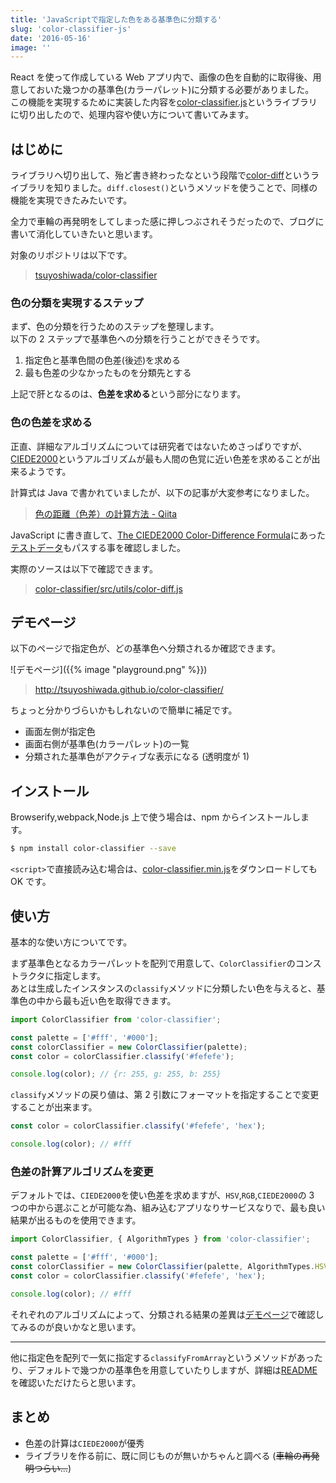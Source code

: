 ```yaml
---
title: 'JavaScriptで指定した色をある基準色に分類する'
slug: 'color-classifier-js'
date: '2016-05-16'
image: ''
---
```


React を使って作成している Web アプリ内で、画像の色を自動的に取得後、用意しておいた幾つかの基準色(カラーパレット)に分類する必要がありました。  
この機能を実現するために実装した内容を[color-classifier.js](https://github.com/tsuyoshiwada/color-classifier)というライブラリに切り出したので、処理内容や使い方について書いてみます。

## はじめに

ライブラリへ切り出して、殆ど書き終わったなという段階で[color-diff](https://github.com/markusn/color-diff)というライブラリを知りました。`diff.closest()`というメソッドを使うことで、同様の機能を実現できたみたいです。

全力で車輪の再発明をしてしまった感に押しつぶされそうだったので、ブログに書いて消化していきたいと思います。

対象のリポジトリは以下です。

> [tsuyoshiwada/color-classifier](https://github.com/tsuyoshiwada/color-classifier)

### 色の分類を実現するステップ

まず、色の分類を行うためのステップを整理します。  
以下の 2 ステップで基準色への分類を行うことができそうです。

1. 指定色と基準色間の色差(後述)を求める
2. 最も色差の少なかったものを分類先とする

上記で肝となるのは、**色差を求める**という部分になります。

### 色の色差を求める

正直、詳細なアルゴリズムについては研究者ではないためさっぱりですが、[CIEDE2000](https://en.wikipedia.org/wiki/Color_difference#CIEDE2000)というアルゴリズムが最も人間の色覚に近い色差を求めることが出来るようです。

計算式は Java で書かれていましたが、以下の記事が大変参考になりました。

> [色の距離（色差）の計算方法 - Qiita](http://qiita.com/shinido/items/2904fa1e9a6c78650b93)

JavaScript に書き直して、[The CIEDE2000 Color-Difference Formula](http://www.ece.rochester.edu/~gsharma/ciede2000/)にあった[テストデータ](http://www.ece.rochester.edu/~gsharma/ciede2000/dataNprograms/ciede2000testdata.txt)もパスする事を確認しました。

実際のソースは以下で確認できます。

> [color-classifier/src/utils/color-diff.js](https://github.com/tsuyoshiwada/color-classifier/blob/master/src/utils/color-diff.js)

## デモページ

以下のページで指定色が、どの基準色へ分類されるか確認できます。

![デモページ]({{% image "playground.png" %}})

> http://tsuyoshiwada.github.io/color-classifier/

ちょっと分かりづらいかもしれないので簡単に補足です。

- 画面左側が指定色
- 画面右側が基準色(カラーパレット)の一覧
- 分類された基準色がアクティブな表示になる (透明度が 1)

## インストール

Browserify,webpack,Node.js 上で使う場合は、npm からインストールします。

```bash
$ npm install color-classifier --save
```

`<script>`で直接読み込む場合は、[color-classifier.min.js](https://raw.githubusercontent.com/tsuyoshiwada/color-classifier/master/color-classifier.min.js)をダウンロードしても OK です。

## 使い方

基本的な使い方についてです。

まず基準色となるカラーパレットを配列で用意して、`ColorClassifier`のコンストラクタに指定します。  
あとは生成したインスタンスの`classify`メソッドに分類したい色を与えると、基準色の中から最も近い色を取得できます。

```javascript
import ColorClassifier from 'color-classifier';

const palette = ['#fff', '#000'];
const colorClassifier = new ColorClassifier(palette);
const color = colorClassifier.classify('#fefefe');

console.log(color); // {r: 255, g: 255, b: 255}
```

`classify`メソッドの戻り値は、第 2 引数にフォーマットを指定することで変更することが出来ます。

```javascript
const color = colorClassifier.classify('#fefefe', 'hex');

console.log(color); // #fff
```

### 色差の計算アルゴリズムを変更

デフォルトでは、`CIEDE2000`を使い色差を求めますが、`HSV`,`RGB`,`CIEDE2000`の 3 つの中から選ぶことが可能な為、組み込むアプリなりサービスなりで、最も良い結果が出るものを使用できます。

```javascript
import ColorClassifier, { AlgorithmTypes } from 'color-classifier';

const palette = ['#fff', '#000'];
const colorClassifier = new ColorClassifier(palette, AlgorithmTypes.HSV);
const color = colorClassifier.classify('#fefefe', 'hex');

console.log(color); // #fff
```

それぞれのアルゴリズムによって、分類される結果の差異は[デモページ](http://tsuyoshiwada.github.io/color-classifier/)で確認してみるのが良いかなと思います。

---

他に指定色を配列で一気に指定する`classifyFromArray`というメソッドがあったり、デフォルトで幾つかの基準色を用意していたりしますが、詳細は[README](https://github.com/tsuyoshiwada/color-classifier)を確認いただけたらと思います。

## まとめ

- 色差の計算は`CIEDE2000`が優秀
- ライブラリを作る前に、既に同じものが無いかちゃんと調べる (~~車輪の再発明つらい...~~)
